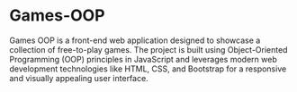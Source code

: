 # Games-OOP
Games OOP is a front-end web application designed to showcase a collection of free-to-play games. The project is built using Object-Oriented Programming (OOP) principles in JavaScript and leverages modern web development technologies like HTML, CSS, and Bootstrap for a responsive and visually appealing user interface.
